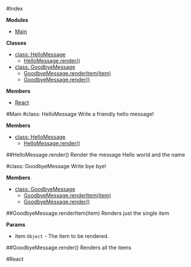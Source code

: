 #Index

**Modules**

* [Main](#module_Main)

**Classes**

* [class: HelloMessage](#HelloMessage)
  * [HelloMessage.render()](#HelloMessage.render)
* [class: GoodbyeMessage](#GoodbyeMessage)
  * [GoodbyeMessage.renderItem(item)](#GoodbyeMessage.renderItem)
  * [GoodbyeMessage.render()](#GoodbyeMessage.render)

**Members**

* [React](#React)
 
<a name="module_Main"></a>
#Main
<a name="HelloMessage"></a>
#class: HelloMessage
Write a friendly hello message!

**Members**

* [class: HelloMessage](#HelloMessage)
  * [HelloMessage.render()](#HelloMessage.render)

<a name="HelloMessage.render"></a>
##HelloMessage.render()
Render the message Hello world and the name

<a name="GoodbyeMessage"></a>
#class: GoodbyeMessage
Write bye bye!

**Members**

* [class: GoodbyeMessage](#GoodbyeMessage)
  * [GoodbyeMessage.renderItem(item)](#GoodbyeMessage.renderItem)
  * [GoodbyeMessage.render()](#GoodbyeMessage.render)

<a name="GoodbyeMessage.renderItem"></a>
##GoodbyeMessage.renderItem(item)
Renders just the single item

**Params**

- item `Object` - The item to be rendered.  

<a name="GoodbyeMessage.render"></a>
##GoodbyeMessage.render()
Renders all the items

<a name="React"></a>
#React
